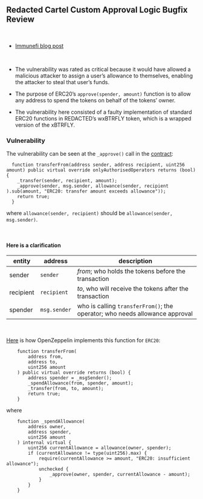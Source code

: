 ## Redacted Cartel Custom Approval Logic Bugfix Review

<br>

* [Immunefi blog post](https://medium.com/immunefi/redacted-cartel-custom-approval-logic-bugfix-review-9b2d039ca2c5)

<br>

* The vulnerability was rated as critical because it would have allowed a malicious attacker to assign a user’s allowance to themselves, enabling the attacker to steal that user’s funds. 

* The purpose of ERC20’s `approve(spender, amount)` function is to allow any address to spend the tokens on behalf of the tokens’ owner.

* The vulnerability here consisted of a faulty implementation of standard ERC20 functions in REDACTED’s wxBTRFLY token, which is a wrapped version of the xBTRFLY.


### Vulnerability

The vulnerability can be seen at the `_approve()` call in the [contract](https://github.com/redacted-cartel/REDACTED-Smart-Contracts/blob/main/contracts/WXBTRFLY.sol#L826):

```
  function transferFrom(address sender, address recipient, uint256 amount) public virtual override onlyAuthorisedOperators returns (bool) {
    _transfer(sender, recipient, amount);
    _approve(sender, msg.sender, allowance(sender, recipient ).sub(amount, "ERC20: transfer amount exceeds allowance"));
    return true;
  }
```

where `allowance(sender, recipient)` should be `allowance(sender, msg.sender)`.


<br>

#### Here is a clarification


|     entity        |    address          |   description  |
| ----------------- | ------------------- | -------------- |
| sender            | `sender`            | *from*; who holds the tokens before the transaction |
| recipient         | `recipient`         | *to*, who will receive the tokens after the transaction |
| spender           | `msg.sender`        | who is calling `transferFrom()`; the operator; who needs allowance approval |


<br>

[Here](https://github.com/OpenZeppelin/openzeppelin-contracts/blob/master/contracts/token/ERC20/ERC20.sol) is how OpenZeppelin implements this function for `ERC20`:

```
    function transferFrom(
        address from,
        address to,
        uint256 amount
    ) public virtual override returns (bool) {
        address spender = _msgSender();
        _spendAllowance(from, spender, amount);
        _transfer(from, to, amount);
        return true;
    }
```

where


```
    function _spendAllowance(
        address owner,
        address spender,
        uint256 amount
    ) internal virtual {
        uint256 currentAllowance = allowance(owner, spender);
        if (currentAllowance != type(uint256).max) {
            require(currentAllowance >= amount, "ERC20: insufficient allowance");
            unchecked {
                _approve(owner, spender, currentAllowance - amount);
            }
        }
    }
```

